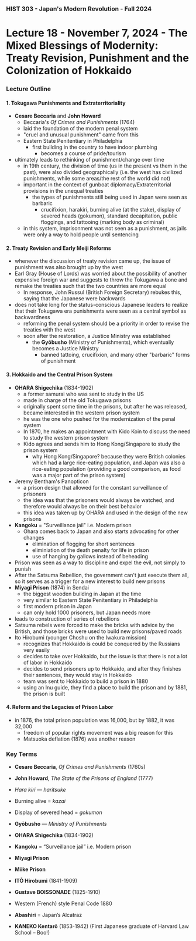 ### HIST 303 - Japan's Modern Revolution - Fall 2024

[//]: <> (use `gqap` to force wrap text)
[//]: <> (use `:noa w` to save without autoformatting)

# Lecture 18 - November 7, 2024 - The Mixed Blessings of Modernity: Treaty Revision, Punishment and the Colonization of Hokkaido

### Lecture Outline

#### 1. Tokugawa Punishments and Extraterritoriality

- **Cesare Beccaria** and **John Howard**
  - Beccaria's _Of Crimes and Punishments_ (1764)
  - laid the foundation of the modern penal system
  - "cruel and unusual punishment" came from this
  - Eastern State Penitentiary in Philadelphia
    - first building in the country to have indoor plumbing
      - becomes a course of pride/tourism
- ultimately leads to rethinking of punishment/change over time
  - in 19th century, the division of time (us in the present vs them in the past), were also divided
    geographically (i.e. the west has civilized punishments, while some areas/the rest of the world
    did not)
  - important in the context of gunboat diplomacy/Extraterritorial provisions in the unequal
    treaties
    - the types of punishments still being used in Japan were seen as barbaric
      - crucifixion, harakiri, burning alive (at the stake), display of severed heads (gokumon),
        standard decapitation, public floggings, and tattooing (marking body as criminal)
  - in this system, imprisonment was not seen as a punishment, as jails were only a way to hold
    people until sentencing

#### 2. Treaty Revision and Early Meiji Reforms

- whenever the discussion of treaty revision came up, the issue of punishment was also brought up
  by the west
- Earl Gray (House of Lords) was worried about the possibility of another expensive foreign war
  and suggests to throw the Tokugawa a bone and remake the treaties such that the two countries are
  more equal
  - In response, John Russul (British Foreign Secretary) rebukes this, saying that the Japanese
    were backwards
- does not take long for the status-conscious Japanese leaders to realize that their Tokugawa era
  punishments were seen as a central symbol as backwardness
  - reforming the penal system should be a priority in order to revise the treaties with the west
  - soon after the restoration, a Justice Ministry was established
    - the **Gyōbusho** (Ministry of Punishments), which eventually becomes a Justice Ministry
      - banned tattoing, crucifixion, and many other "barbaric" forms of punishment

#### 3. Hokkaido and the Central Prison System

- **OHARA Shigechika** (1834-1902)
  - a former samurai who was sent to study in the US
  - made in charge of the old Tokugawa prisons
  - originally spent some time in the prisons, but after he was released, became interested in the
    western prison system
  - he was the one who pushed for the modernization of the penal system
  - In 1870, he makes an appointment with Kido Koin to discuss the need to study the western prison
    system
  - Kido agrees and sends him to Hong Kong/Singapore to study the prison system
    - why Hong Kong/Singapore? because they were British colonies which had a large rice-eating
      population, and Japan was also a rice-eating population (providing a good comparison, as food
      was a major part of the prison system)
- Jeremy Bentham's Panopticon
  - a prison design that allowed for the constant surveillance of prisoners
  - the idea was that the prisoners would always be watched, and therefore would always be on their
    best behavior
  - this idea was taken up by OHARA and used in the design of the new prisons
- **Kangoku** = "Surveillance jail" i.e. Modern prison
  - Ohara comes back to Japan and also starts advocating for other changes
    - elimination of flogging for short sentences
    - eliminiation of the death penalty for life in prison
    - use of hanging by gallows instead of beheading
- Prison was seen as a way to discipline and expel the evil, not simply to punish
- After the Satsuma Rebellion, the government can't just execute them all, so it serves as a trigger
  for a new interest to build new prisons
- **Miyagi Prison** (1874) in Sendai
  - the biggest wooden building in Japan at the time
  - very similar to Eastern State Penitentiary in Philadelphia
  - first modern prison in Japan
  - can only hold 1000 prisoners, but Japan needs more
- leads to construction of series of rebellions
- Satsuma rebels were forced to make the bricks with advice by the British, and those bricks were
  used to build new prisons/paved roads
- Ito Hirobumi (younger Choshu on the Iwakura mission)
  - recognizes that Hokkaido is could be conquered by the Russians very easily
  - decides to take over Hokkaido, but the issue is that there is not a lot of labor in Hokkaido
  - decides to send prisoners up to Hokkaido, and after they finishes their sentences, they would
    stay in Hokkaido
  - team was sent to Hokkaido to build a prison in 1880
  - using an Inu guide, they find a place to build the prison and by 1881, the prison is built

#### 4. Reform and the Legacies of Prison Labor

- in 1876, the total prison population was 16,000, but by 1882, it was 32,000
  - freedom of popular rights movement was a big reason for this
  - Matsuoka deflation (1876) was another reason

### Key Terms

- **Cesare Beccaria**, _Of Crimes and Punishments_ (1760s)
- **John Howard**, _The State of the Prisons of England_ (1777)

- _Hara kiri_ — _haritsuke_
- Burning alive = _kazai_
- Display of severed head = _gokumon_

- **Gyōbusho** — _Ministry of Punishments_

- **OHARA Shigechika** (1834-1902)
- **Kangoku** = “Surveillance jail” i.e. Modern prison
- **Miyagi Prison**
- **Miike Prison**

- **ITŌ Hirobumi** (1841-1909)
- **Gustave BOISSONADE** (1825-1910)
- Western (French) style Penal Code 1880

- **Abashiri** = Japan’s Alcatraz

- **KANEKO Kentarō** (1853-1942) (First Japanese graduate of Harvard Law School – Boo!)
